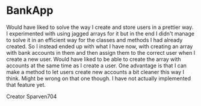 # BankApp

Would have liked to solve the way I create and store users in a prettier way. I experimented with using jagged arrays for it but in the end I didn't manage to solve it in an efficient way for the classes and methods I had already created.
So I instead ended up with what I have now, with creating an array with bank accounts in them and then assign them to the correct user when I create a new user.
Would have liked to be able to create the array with accounts at the same time as I create a user.
One advantage is that I can make a method to let users create new accounts a bit cleaner this way I think. Might be wrong on that one though. I have not actually implemented that feature yet.

Creator Sparven704
